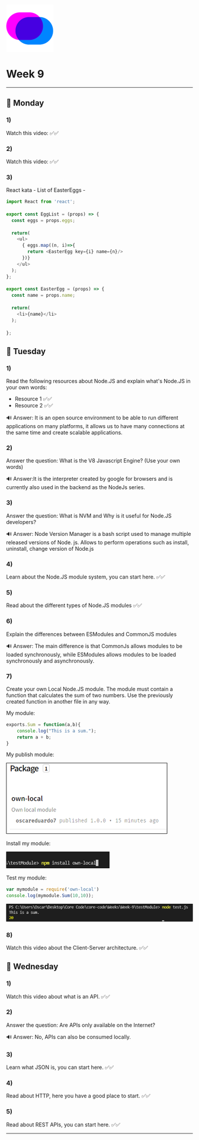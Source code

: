 ![Core Code](/Weeks/images/corecode2.png)
# Week 9
---
## 🔴 Monday
### 1) 
Watch this video: ✅✅

### 2) 
Watch this video: ✅✅

### 3) 
React kata - List of EasterEggs - 

``` js
import React from 'react';

export const EggList = (props) => {
  const eggs = props.eggs;
  
  return(
    <ul>
      { eggs.map((n, i)=>{
        return <EasterEgg key={i} name={n}/>
      })}
    </ul>
  );
};

export const EasterEgg = (props) => {
  const name = props.name;
  
  return(
    <li>{name}</li>
  );
  
};
```

## 🔴 Tuesday
### 1) 
Read the following resources about Node.JS and explain what's Node.JS in your own words:
- Resource 1 ✅✅
- Resource 2 ✅✅

🔊 Answer: It is an open source environment to be able to run different applications on many platforms, it allows us to have many connections at the same time and create scalable applications.

### 2) 
Answer the question: What is the V8 Javascript Engine? (Use your own words)

🔊 Answer:It is the interpreter created by google for browsers and is currently also used in the backend as the NodeJs series.

### 3) 
Answer the question: What is NVM and Why is it useful for Node.JS developers?

🔊 Answer: Node Version Manager is a bash script used to manage multiple released versions of Node. js. Allows to perform operations such as install, uninstall, change version of Node.js

### 4)
Learn about the Node.JS module system, you can start here. ✅✅

### 5)
Read about the different types of Node.JS modules ✅✅

### 6)
Explain the differences between ESModules and CommonJS modules

🔊 Answer: The main difference is that CommonJs allows modules to be loaded synchronously, while ESModules allows modules to be loaded synchronously and asynchronously.

### 7)
Create your own Local Node.JS module. The module must contain a function that calculates
the sum of two numbers. Use the previously created function in another file in any way.

My module:
``` js
exports.Sum = function(a,b){
    console.log("This is a sum.");
    return a + b;
}
```
My publish module:

 ![Publish_Module](/Weeks/Week-9/npm1.png)

Install my module:

![Install_Module](/Weeks/Week-9/npm3.png)

Test my module:
``` js
var mymodule = require('own-local')
console.log(mymodule.Sum(10,10));
```

![Install_Module](/Weeks/Week-9/npm2.png)



### 8)
Watch this video about the Client-Server architecture.  ✅✅


## 🔴 Wednesday
### 1) 
Watch this video about what is an API. ✅✅

### 2) 
Answer the question: Are APIs only available on the Internet? 

🔊 Answer: No, APIs can also be consumed locally.

### 3) 
Learn what JSON is, you can start here. ✅✅


### 4)
Read about HTTP, here you have a good place to start. ✅✅

### 5)
Read about REST APIs, you can start here. ✅✅


---
